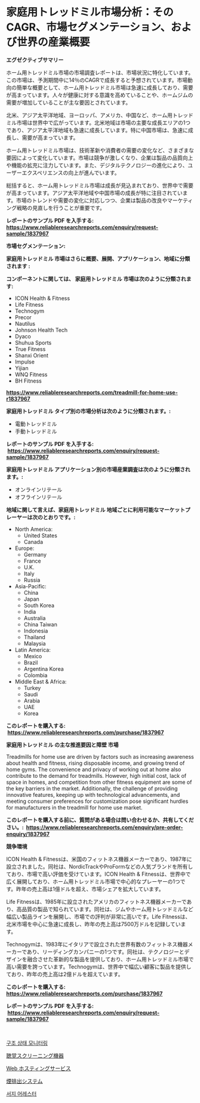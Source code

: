 <p><h1>家庭用トレッドミル市場分析：そのCAGR、市場セグメンテーション、および世界の産業概要</h1></p><p><strong>エグゼクティブサマリー</strong></p>
<p><p>ホーム用トレッドミル市場の市場調査レポートは、市場状況に特化しています。この市場は、予測期間中に14％のCAGRで成長すると予想されています。市場動向の簡単な概要として、ホーム用トレッドミル市場は急速に成長しており、需要が高まっています。人々が健康に対する意識を高めていることや、ホームジムの需要が増加していることが主な要因とされています。</p><p>北米、アジア太平洋地域、ヨーロッパ、アメリカ、中国など、ホーム用トレッドミル市場は世界中で広がっています。北米地域は市場の主要な成長エリアの1つであり、アジア太平洋地域も急速に成長しています。特に中国市場は、急速に成長し、需要が高まっています。</p><p>ホーム用トレッドミル市場は、技術革新や消費者の需要の変化など、さまざまな要因によって変化しています。市場は競争が激しくなり、企業は製品の品質向上や機能の拡充に注力しています。また、デジタルテクノロジーの進化により、ユーザーエクスペリエンスの向上が進んでいます。</p><p>総括すると、ホーム用トレッドミル市場は成長が見込まれており、世界中で需要が高まっています。アジア太平洋地域や中国市場の成長が特に注目されています。市場のトレンドや需要の変化に対応しつつ、企業は製品の改良やマーケティング戦略の見直しを行うことが重要です。</p></p>
<p><strong>レポートのサンプル PDF を入手する: <a href="https://www.reliableresearchreports.com/enquiry/request-sample/1837967">https://www.reliableresearchreports.com/enquiry/request-sample/1837967</a></strong></p>
<p><strong>市場セグメンテーション:</strong></p>
<p><strong> 家庭用トレッドミル 市場はさらに概要、展開、アプリケーション、地域に分類されます :</strong></p>
<p><strong>コンポーネントに関しては、 家庭用トレッドミル 市場は次のように分類されます: &nbsp;</strong></p>
<p><ul><li>ICON Health & Fitness</li><li>Life Fitness</li><li>Technogym</li><li>Precor</li><li>Nautilus</li><li>Johnson Health Tech</li><li>Dyaco</li><li>Shuhua Sports</li><li>True Fitness</li><li>Shanxi Orient</li><li>Impulse</li><li>Yijian</li><li>WNQ Fitness</li><li>BH Fitness</li></ul></p>
<p><strong><a href="https://www.reliableresearchreports.com/treadmill-for-home-use-r1837967">https://www.reliableresearchreports.com/treadmill-for-home-use-r1837967</a></strong></p>
<p><strong> 家庭用トレッドミル タイプ別の市場分析は次のように分類されます。:</strong></p>
<p><ul><li>電動トレッドミル</li><li>手動トレッドミル</li></ul></p>
<p><strong>レポートのサンプル PDF を入手する: &nbsp;<a href="https://www.reliableresearchreports.com/enquiry/request-sample/1837967">https://www.reliableresearchreports.com/enquiry/request-sample/1837967</a></strong></p>
<p><strong> 家庭用トレッドミル アプリケーション別の市場産業調査は次のように分類されます。:</strong></p>
<p><ul><li>オンラインリテール</li><li>オフラインリテール</li></ul></p>
<p><strong>地域に関して言えば、家庭用トレッドミル 地域ごとに利用可能なマーケットプレーヤーは次のとおりです。:</strong></p>
<p><ul>
    <li>
        North America:
        <ul>
            <li>United States</li>
            <li>Canada</li>
        </ul>
    </li>
    <li>
        Europe:
        <ul>
            <li>Germany</li>
            <li>France</li>
            <li>U.K.</li>
            <li>Italy</li>
            <li>Russia</li>
        </ul>
    </li>
    <li>
        Asia-Pacific:
        <ul>
            <li>China</li>
            <li>Japan</li>
            <li>South Korea</li>
            <li>India</li>
            <li>Australia</li>
            <li>China Taiwan</li>
            <li>Indonesia</li>
            <li>Thailand</li>
            <li>Malaysia</li>
        </ul>
    </li>
    <li>
        Latin America:
        <ul>
            <li>Mexico</li>
            <li>Brazil</li>
            <li>Argentina Korea</li>
            <li>Colombia</li>
        </ul>
    </li>
    <li>
        Middle East & Africa:
        <ul>
            <li>Turkey</li>
            <li>Saudi</li>
            <li>Arabia</li>
            <li>UAE</li>
            <li>Korea</li>
        </ul>
    </li>
    </ul></p>
<p><strong>このレポートを購入する: &nbsp;<a href="https://www.reliableresearchreports.com/purchase/1837967">https://www.reliableresearchreports.com/purchase/1837967</a></strong></p>
<p><strong>家庭用トレッドミル の主な推進要因と障壁 市場</strong></p>
<p><p>Treadmills for home use are driven by factors such as increasing awareness about health and fitness, rising disposable income, and growing trend of home gyms. The convenience and privacy of working out at home also contribute to the demand for treadmills. However, high initial cost, lack of space in homes, and competition from other fitness equipment are some of the key barriers in the market. Additionally, the challenge of providing innovative features, keeping up with technological advancements, and meeting consumer preferences for customization pose significant hurdles for manufacturers in the treadmill for home use market.</p></p>
<p><strong>このレポートを購入する前に、質問がある場合は問い合わせるか、共有してください。:&nbsp; <a href="https://www.reliableresearchreports.com/enquiry/pre-order-enquiry/1837967">https://www.reliableresearchreports.com/enquiry/pre-order-enquiry/1837967</a></strong></p>
<p><strong>競争環境</strong></p>
<p><p>ICON Health & Fitnessは、米国のフィットネス機器メーカーであり、1987年に設立されました。同社は、NordicTrackやProFormなどの人気ブランドを所有しており、市場で高い評価を受けています。ICON Health & Fitnessは、世界中で広く展開しており、ホーム用トレッドミル市場で中心的なプレーヤーの1つです。昨年の売上高は1億ドルを超え、市場シェアを拡大しています。</p><p>Life Fitnessは、1985年に設立されたアメリカのフィットネス機器メーカーであり、高品質の製品で知られています。同社は、ジムやホーム用トレッドミルなど幅広い製品ラインを展開し、市場での評判が非常に高いです。Life Fitnessは、北米市場を中心に急速に成長し、昨年の売上高は7500万ドルを記録しています。</p><p>Technogymは、1983年にイタリアで設立された世界有数のフィットネス機器メーカーであり、リーディングカンパニーの1つです。同社は、テクノロジーとデザインを融合させた革新的な製品を提供しており、ホーム用トレッドミル市場で高い需要を誇っています。Technogymは、世界中で幅広い顧客に製品を提供しており、昨年の売上高は2億ドルを超えています。</p></p>
<p><strong>このレポートを購入する: &nbsp; <a href="https://www.reliableresearchreports.com/purchase/1837967">https://www.reliableresearchreports.com/purchase/1837967</a></strong></p>
<p><strong>レポートのサンプル PDF を入手する: &nbsp;<a href="https://www.reliableresearchreports.com/enquiry/request-sample/1837967">https://www.reliableresearchreports.com/enquiry/request-sample/1837967</a></strong><strong></strong></p>
<p>&nbsp;</p>
<p><p><a href="https://medium.com/@codinchelcea2022/%EA%B5%AC%EC%A1%B0-%EA%B1%B4%EA%B0%95-%EB%AA%A8%EB%8B%88%ED%84%B0%EB%A7%81-%EC%8B%9C%EC%9E%A5-%EC%A1%B0%EC%82%AC-%EB%B3%B4%EA%B3%A0%EC%84%9C-%EA%B7%B8-%EC%97%AD%EC%82%AC-%EB%B0%8F-2031%EB%85%84%EA%B9%8C%EC%A7%80%EC%9D%98-%EC%98%88%EC%B8%A1%EC%9D%84-%EB%B2%88%EC%97%AD%ED%95%A9%EB%8B%88%EB%8B%A4-923e3633f31b">구조 상태 모니터링</a></p><p><a href="https://github.com/vlcostes/Market-Research-Report-List-1/blob/main/671942121248.md">聴覚スクリーニング機器</a></p><p><a href="https://medium.com/@redsalmon1949/%E3%82%A6%E3%82%A7%E3%83%96%E3%83%9B%E3%82%B9%E3%83%86%E3%82%A3%E3%83%B3%E3%82%B0%E3%82%B5%E3%83%BC%E3%83%93%E3%82%B9%E5%B8%82%E5%A0%B4-2031%E5%B9%B4%E3%81%BE%E3%81%A7%E3%81%AE%E6%88%90%E5%8A%9F%E3%82%92%E5%8F%8E%E3%82%81%E3%82%8B%E3%83%93%E3%82%B8%E3%83%8D%E3%82%B9%E6%88%A6%E7%95%A5%E3%81%AE%E9%8D%B5-d373610e856a">Web ホスティングサービス</a></p><p><a href="https://medium.com/@kaiyohnson76845/%E7%85%99%E6%8E%92%E5%87%BA%E3%82%B7%E3%82%B9%E3%83%86%E3%83%A0%E5%B8%82%E5%A0%B4%E3%81%AF-%E5%B8%82%E5%A0%B4%E3%82%B7%E3%82%A7%E3%82%A2-%E5%B8%82%E5%A0%B4%E3%83%88%E3%83%AC%E3%83%B3%E3%83%89-%E5%B8%82%E5%A0%B4%E6%88%90%E9%95%B7%E3%81%AB%E9%96%A2%E3%81%99%E3%82%8B%E6%83%85%E5%A0%B1%E3%82%92%E6%8F%90%E4%BE%9B%E3%81%97%E3%81%BE%E3%81%99-5034eb149ea9">煙排出システム</a></p><p><a href="https://medium.com/@fabiancobuc20222022/%EC%84%9C%EC%A7%80-%EC%84%B8%EC%9D%B4%EB%B2%84-%EC%84%9C%EC%A7%80-%EB%A7%88%EC%BC%93-%EB%A7%A4%ED%8A%B8%EB%A6%AD%EC%8A%A4-%EC%8B%9C%EC%9E%A5-%EC%A0%90%EC%9C%A0%EC%9C%A8-%ED%8A%B8%EB%A0%8C%EB%93%9C-%EB%B0%8F-%EC%84%B1%EC%9E%A5-%ED%8C%A8%ED%84%B4%EC%9D%98-%ED%95%B4%EC%84%9D-61b4d8b8a614">서지 어레스터</a></p></p>